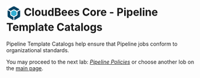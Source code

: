 # <img src="images/cloudbeescore_logo.png" alt="CloudBees Core Logo" width="40" align="top"> CloudBees Core - Pipeline Template Catalogs

Pipeline Template Catalogs help ensure that Pipeline jobs conform to organizational standards.

You may proceed to the next lab: [*Pipeline Policies*](../pipeline-policies/pipeline-policies.md) or choose another lob on the [main page](../../README.md#workshop-labs).